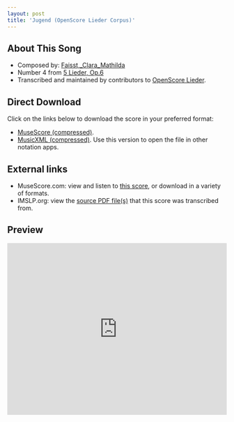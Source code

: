 ```yaml
---
layout: post
title: 'Jugend (OpenScore Lieder Corpus)'
---
```


## About This Song

- Composed by: [Faisst,_Clara_Mathilda](https://fourscoreandmore.org/openscore/lieder/Faisst,_Clara_Mathilda)
- Number 4 from [5 Lieder, Op.6](https://fourscoreandmore.org/openscore/lieder/Faisst,_Clara_Mathilda/5_Lieder,_Op.6)
- Transcribed and maintained by contributors to [OpenScore Lieder].

[OpenScore Lieder]: https://musescore.com/openscore-lieder-corpus

## Direct Download

Click on the links below to download the score in your preferred format:
- [MuseScore (compressed)](https://github.com/openscore/lieder/blob/main/scores/Faisst,_Clara_Mathilda/5_Lieder,_Op.6/4_Jugend/lc6259569.mscz?raw=true).
- [MusicXML (compressed)](https://github.com/openscore/lieder/blob/main/scores/Faisst,_Clara_Mathilda/5_Lieder,_Op.6/4_Jugend/lc6259569.mxl?raw=true). Use this version to open the file in other notation apps.

## External links

- MuseScore.com: view and listen to [this score][MuseScore], or download in a variety of formats.
- IMSLP.org: view the [source PDF file(s)][IMSLP] that this score was transcribed from.

[MuseScore]: https://musescore.com/score/6259569
[IMSLP]: https://imslp.org/wiki/Special:ReverseLookup/621832

## Preview

<iframe width="100%" height="394" src="https://musescore.com/openscore-lieder-corpus/scores/6259569/embed" frameborder="0" allowfullscreen allow="autoplay; fullscreen"></iframe>
